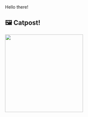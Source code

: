 Hello there!



## 🖼️ Catpost!

<sub>
    <img src="https://cdn2.thecatapi.com/images/2fp.jpg" height="256">
</sub>

